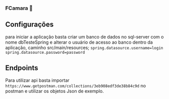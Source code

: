### FCamara 🚀

## Configurações 
para iniciar a aplicação basta criar um banco de dados no sql-server com o nome dbTesteSpring
e alterar o usuário de acesso ao banco dentro da aplicação, caminho src/main/resources;
```spring.datasource.username=login```
```spring.datasource.password=password```

## Endpoints
Para utilizar api basta importar ```https://www.getpostman.com/collections/3eb908edf3de38b84c9d``` no postman
e utilizar os objetos Json de exemplo.



